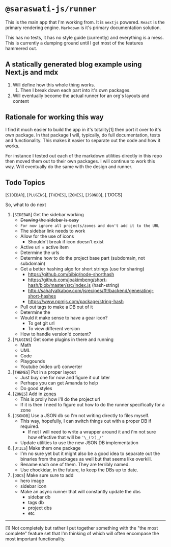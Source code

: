 # `@saraswati-js/runner`
This is the main app that I'm working from. It is `nextjs` powered. `React` is the primary rendering engine. `Markdown` is it's primary documentation solution.

This has no tests, it has no style guide (currently) and everything is a mess. This is currently a dumping ground until I get most of the features hammered out.

## A statically generated blog example using Next.js and mdx
1. Will define how this whole thing works.
    1. Then I break down each part into it's own packages.
1. Will eventually become the actual runner for an org's layouts and content

## Rationale for working this way
I find it much easier to build the app in it's totality[1] then port it over to it's own package. In that package I will, typically, do full documentation, tests and functionality. This makes it easier to separate out the code and how it works.

For instance I tested out each of the markdown utilities directly in this repo then moved them out to their own packages. I will continue to work this way. Will eventually do the same with the design and runner.

## Todo Topics
[`SIDEBAR`], [`PLUGINS`], [`THEMES`], [`ZONES`], [`JSONDB`], [`DOCS]

So, what to do next
1. [`SIDEBAR`] Get the sidebar working
    * ~~Drawing the sidebar is easy~~
    * `For now ignore all projects/zones and don't add it to the URL`
    * The sidebar link needs to work
    * Allow for the use of icons
      *  Shouldn't break if icon doesn't exist
    * Active url = active item
    * Determine the urls
    * Determine how to do the project base part (subdomain, not subdomain)
    * Get a better hashing algo for short strings (use for sharing)
        - https://github.com/bibig/node-shorthash
        - https://github.com/joakimbeng/short-hash/blob/master/src/index.js (hash-string)
        - http://sahatyalkabov.com/jsrecipes/#!/backend/generating-short-hashes
        - https://www.npmjs.com/package/string-hash
    * Pull out tags to make a DB out of it
    * Determine the
    * Would it make sense to have a gear icon?
        - To get git url
        - To view different version
    * How to handle version'd content?
1. [`PLUGINS`] Get some plugins in there and running
    * Math
    * UML
    * Code
    * Playgounds
    * Youtube (video url) converter
1. [`THEMES`] Put in a proper layout
    * Just buy one for now and figure it out later
    * Perhaps you can get Amanda to help
    * Do good styles
1. [`ZONES`] Add in [zones](https://github.com/vercel/next.js/tree/canary/examples/with-zones)
    * This is prolly how i'll do the project url
    * If it is then I need to figure out how to do the runner specifically for a zone
1. [`JSONDB`] Use a JSON db so I'm not writing directly to files myself.
    * This way, hopefully, I can switch things out with a proper DB if required.
        * If not I will need to write a wrapper around it and i'm not sure how effective that will be `¯\_(ツ)_/¯`
    * Update utilities to use the new JSON DB implementation
1. [`UTILS`] Make them one package
    * I'm no sure yet but it might also be a good idea to separate out the binaries from the packages as well but that seems like overkill.
    * Rename each one of them. They are terribly named.
    * Use chockidar, in the future, to keep the DBs up to date.
1. [`DOCS`] Make sure sure to add
    * hero image
    * sidebar icon
    * Make an async runner that will constantly update the dbs
        * sidebar db
        * tags db
        * project dbs
        * etc

---
[1] Not completely but rather I put together something with the "the most complete" feature set that I'm thinking of which will often encompase the most important functionality. 